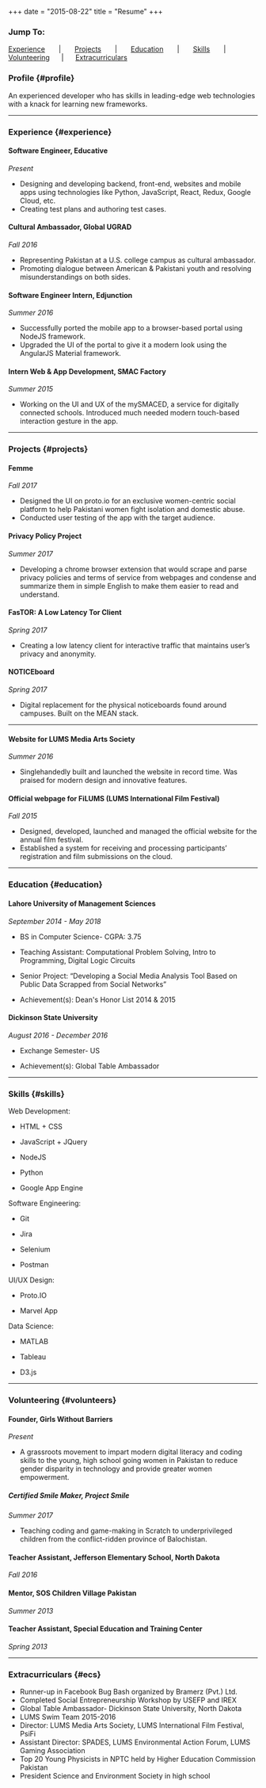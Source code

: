 +++
date = "2015-08-22"
title = "Resume"
+++

### Jump To:

[Experience](#experience) &nbsp;&nbsp;&nbsp;&nbsp;&nbsp;&nbsp;|&nbsp;&nbsp;&nbsp;&nbsp;&nbsp;&nbsp;
[Projects](#projects) &nbsp;&nbsp;&nbsp;&nbsp;&nbsp;&nbsp;|&nbsp;&nbsp;&nbsp;&nbsp;&nbsp;&nbsp;
[Education](#education) &nbsp;&nbsp;&nbsp;&nbsp;&nbsp;&nbsp;|&nbsp;&nbsp;&nbsp;&nbsp;&nbsp;&nbsp;
[Skills](#skills) &nbsp;&nbsp;&nbsp;&nbsp;&nbsp;&nbsp;|&nbsp;&nbsp;&nbsp;&nbsp;&nbsp;&nbsp;
[Volunteering](#volunteers) &nbsp;&nbsp;&nbsp;&nbsp;&nbsp;|&nbsp;&nbsp;&nbsp;&nbsp;&nbsp;
[Extracurriculars](#ecs)


### Profile {#profile}

An experienced developer who has skills in leading-edge web technologies with a knack for learning new frameworks.

------

### Experience {#experience}

#### Software Engineer, Educative

*Present*

* Designing and developing backend, front-end, websites and mobile apps using technologies like Python, JavaScript, React, Redux, Google Cloud, etc.
* Creating test plans and authoring test cases.

#### Cultural Ambassador, Global UGRAD

*Fall 2016*

* Representing Pakistan at a U.S. college campus as cultural ambassador.
* Promoting dialogue between American & Pakistani youth
and resolving misunderstandings on both sides.

#### Software Engineer Intern, Edjunction

*Summer 2016*

* Successfully ported the mobile app to a browser-based portal using NodeJS framework.
* Upgraded the UI of the portal to give it a modern look using the AngularJS Material framework.

#### Intern Web & App Development, SMAC Factory

*Summer 2015*

* Working on the UI and UX of the mySMACED, a service for digitally connected schools. Introduced much needed modern touch-based interaction gesture in the app.

-------

### Projects {#projects}

#### Femme

*Fall 2017*

* Designed the UI on proto.io for an exclusive women-centric social platform to help Pakistani women fight isolation and domestic abuse.
* Conducted user testing of the app with the target audience.

#### Privacy Policy Project

*Summer 2017*

* Developing a chrome browser extension that would scrape and parse privacy policies and terms of service from webpages and condense and summarize them in simple English to make them easier to read and understand.

#### FasTOR: A Low Latency Tor Client

*Spring 2017*

* Creating a low latency client for interactive traffic that maintains user’s privacy and anonymity.

#### NOTICEboard

*Spring 2017*

* Digital replacement for the physical noticeboards found around campuses. Built on the MEAN stack.

-------

#### Website for LUMS Media Arts Society

*Summer 2016*

* Singlehandedly built and launched the website in record time. Was praised for modern design and innovative features.

#### Official webpage for FiLUMS (LUMS International Film Festival)

*Fall 2015*

* Designed, developed, launched and managed the official website for the annual film festival.
* Established a system for receiving and processing participants’ registration and film submissions on the cloud.

-------

### Education {#education}

#### Lahore University of Management Sciences
*September 2014 - May 2018*

* BS in Computer Science- CGPA: 3.75

* Teaching Assistant: Computational Problem Solving, Intro to Programming, Digital Logic Circuits

* Senior Project: “Developing a Social Media Analysis Tool Based on Public Data Scrapped from Social Networks”

* Achievement(s): Dean's Honor List 2014 & 2015


#### Dickinson State University
*August 2016 - December 2016*

* Exchange Semester- US

* Achievement(s): Global Table Ambassador

-------

### Skills {#skills}

Web Development:

* HTML + CSS

* JavaScript + JQuery

* NodeJS

* Python

* Google App Engine

Software Engineering:

* Git

* Jira

* Selenium

* Postman

UI/UX Design:

* Proto.IO

* Marvel App

Data Science:

* MATLAB

* Tableau

* D3.js

-------

### Volunteering {#volunteers}

#### Founder, Girls Without Barriers

*Present*

* A grassroots movement to impart modern digital literacy and coding skills to the young, high school going women in Pakistan to reduce gender disparity in technology and provide greater women empowerment.

##### Certified Smile Maker, Project Smile

*Summer 2017*

* Teaching coding and game-making in Scratch to underprivileged children from the conflict-ridden province of Balochistan.

#### Teacher Assistant, Jefferson Elementary School, North Dakota

*Fall 2016*

#### Mentor, SOS Children Village Pakistan

*Summer 2013*

#### Teacher Assistant, Special Education and Training Center

*Spring 2013*

-------

### Extracurriculars {#ecs}

* Runner-up in Facebook Bug Bash organized by Bramerz (Pvt.) Ltd.
* Completed Social Entrepreneurship Workshop by USEFP and IREX
* Global Table Ambassador- Dickinson State University, North Dakota
* LUMS Swim Team 2015-2016
* Director: LUMS Media Arts Society, LUMS International Film Festival, PsiFi
* Assistant Director: SPADES, LUMS Environmental Action Forum, LUMS Gaming Association
* Top 20 Young Physicists in NPTC held by Higher Education Commission Pakistan
* President Science and Environment Society in high school